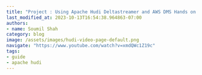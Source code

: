 ```yaml
---
title: "Project : Using Apache Hudi Deltastreamer and AWS DMS Hands on Lab# Part 5"
last_modified_at: 2023-10-13T16:54:38.964863-07:00
authors:
- name: Soumil Shah
category: blog
image: /assets/images/hudi-video-page-default.png
navigate: "https://www.youtube.com/watch?v=xmdQWc1Z19c"
tags:
- guide
- apache hudi
---
```

